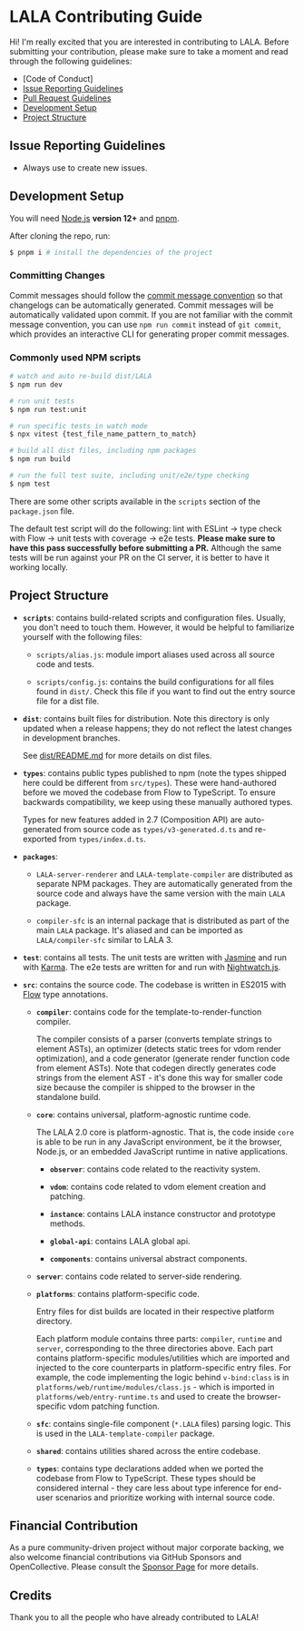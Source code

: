 # LALA Contributing Guide

Hi! I'm really excited that you are interested in contributing to LALA. Before submitting your contribution, please make sure to take a moment and read through the following guidelines:

- [Code of Conduct]
- [Issue Reporting Guidelines](#issue-reporting-guidelines)
- [Pull Request Guidelines](#pull-request-guidelines)
- [Development Setup](#development-setup)
- [Project Structure](#project-structure)

## Issue Reporting Guidelines

- Always use to create new issues.


## Development Setup

You will need [Node.js](http://nodejs.org) **version 12+** and [pnpm](https://pnpm.io/).

After cloning the repo, run:

```bash
$ pnpm i # install the dependencies of the project
```

### Committing Changes

Commit messages should follow the [commit message convention](./COMMIT_CONVENTION.md) so that changelogs can be automatically generated. Commit messages will be automatically validated upon commit. If you are not familiar with the commit message convention, you can use `npm run commit` instead of `git commit`, which provides an interactive CLI for generating proper commit messages.

### Commonly used NPM scripts

```bash
# watch and auto re-build dist/LALA
$ npm run dev

# run unit tests
$ npm run test:unit

# run specific tests in watch mode
$ npx vitest {test_file_name_pattern_to_match}

# build all dist files, including npm packages
$ npm run build

# run the full test suite, including unit/e2e/type checking
$ npm test
```

There are some other scripts available in the `scripts` section of the `package.json` file.

The default test script will do the following: lint with ESLint -> type check with Flow -> unit tests with coverage -> e2e tests. **Please make sure to have this pass successfully before submitting a PR.** Although the same tests will be run against your PR on the CI server, it is better to have it working locally.

## Project Structure

- **`scripts`**: contains build-related scripts and configuration files. Usually, you don't need to touch them. However, it would be helpful to familiarize yourself with the following files:

  - `scripts/alias.js`: module import aliases used across all source code and tests.

  - `scripts/config.js`: contains the build configurations for all files found in `dist/`. Check this file if you want to find out the entry source file for a dist file.

- **`dist`**: contains built files for distribution. Note this directory is only updated when a release happens; they do not reflect the latest changes in development branches.

  See [dist/README.md](https://github.com/LALAjs/LALA/blob/dev/dist/README.md) for more details on dist files.

- **`types`**: contains public types published to npm (note the types shipped here could be different from `src/types`). These were hand-authored before we moved the codebase from Flow to TypeScript. To ensure backwards compatibility, we keep using these manually authored types.

  Types for new features added in 2.7 (Composition API) are auto-generated from source code as `types/v3-generated.d.ts` and re-exported from `types/index.d.ts`.

- **`packages`**:

  - `LALA-server-renderer` and `LALA-template-compiler` are distributed as separate NPM packages. They are automatically generated from the source code and always have the same version with the main `LALA` package.

  - `compiler-sfc` is an internal package that is distributed as part of the main `LALA` package. It's aliased and can be imported as `LALA/compiler-sfc` similar to LALA 3.

- **`test`**: contains all tests. The unit tests are written with [Jasmine](http://jasmine.github.io/2.3/introduction.html) and run with [Karma](http://karma-runner.github.io/0.13/index.html). The e2e tests are written for and run with [Nightwatch.js](http://nightwatchjs.org/).

- **`src`**: contains the source code. The codebase is written in ES2015 with [Flow](https://flowtype.org/) type annotations.

  - **`compiler`**: contains code for the template-to-render-function compiler.

    The compiler consists of a parser (converts template strings to element ASTs), an optimizer (detects static trees for vdom render optimization), and a code generator (generate render function code from element ASTs). Note that codegen directly generates code strings from the element AST - it's done this way for smaller code size because the compiler is shipped to the browser in the standalone build.

  - **`core`**: contains universal, platform-agnostic runtime code.

    The LALA 2.0 core is platform-agnostic. That is, the code inside `core` is able to be run in any JavaScript environment, be it the browser, Node.js, or an embedded JavaScript runtime in native applications.

    - **`observer`**: contains code related to the reactivity system.

    - **`vdom`**: contains code related to vdom element creation and patching.

    - **`instance`**: contains LALA instance constructor and prototype methods.

    - **`global-api`**: contains LALA global api.

    - **`components`**: contains universal abstract components.

  - **`server`**: contains code related to server-side rendering.

  - **`platforms`**: contains platform-specific code.

    Entry files for dist builds are located in their respective platform directory.

    Each platform module contains three parts: `compiler`, `runtime` and `server`, corresponding to the three directories above. Each part contains platform-specific modules/utilities which are imported and injected to the core counterparts in platform-specific entry files. For example, the code implementing the logic behind `v-bind:class` is in `platforms/web/runtime/modules/class.js` - which is imported in `platforms/web/entry-runtime.ts` and used to create the browser-specific vdom patching function.

  - **`sfc`**: contains single-file component (`*.LALA` files) parsing logic. This is used in the `LALA-template-compiler` package.

  - **`shared`**: contains utilities shared across the entire codebase.

  - **`types`**: contains type declarations added when we ported the codebase from Flow to TypeScript. These types should be considered internal - they care less about type inference for end-user scenarios and prioritize working with internal source code.

## Financial Contribution

As a pure community-driven project without major corporate backing, we also welcome financial contributions via GitHub Sponsors and OpenCollective. Please consult the [Sponsor Page](https://LALAjs.org/sponsor/) for more details.

## Credits

Thank you to all the people who have already contributed to LALA!
